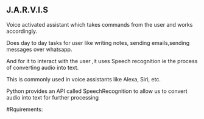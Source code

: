 ## J.A.R.V.I.S

Voice activated assistant which  takes commands from the user and works accordingly.

Does day to day tasks for user like writing notes, sending emails,sending messages over whatsapp. 

And for it to interact with the user ,it uses Speech recognition ie the process of converting audio into text. 

This is commonly used in voice assistants like Alexa, Siri, etc. 

Python provides an API called SpeechRecognition to allow us to convert audio into text for further processing


#Rquirements:
